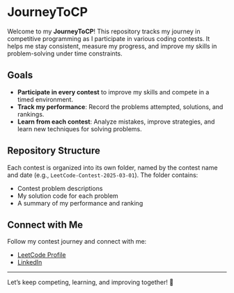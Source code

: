 # JourneyToCP

Welcome to my **JourneyToCP**! This repository tracks my journey in competitive programming as I participate in various coding contests. It helps me stay consistent, measure my progress, and improve my skills in problem-solving under time constraints.

## Goals

- **Participate in every contest** to improve my skills and compete in a timed environment.
- **Track my performance**: Record the problems attempted, solutions, and rankings.
- **Learn from each contest**: Analyze mistakes, improve strategies, and learn new techniques for solving problems.

## Repository Structure

Each contest is organized into its own folder, named by the contest name and date (e.g., `LeetCode-Contest-2025-03-01`). The folder contains:

- Contest problem descriptions
- My solution code for each problem
- A summary of my performance and ranking

## Connect with Me

Follow my contest journey and connect with me:

- [LeetCode Profile](https://leetcode.com/u/ramya-t1156/)
- [LinkedIn](https://www.linkedin.com/in/ramya-t-90a925291/)

---

Let’s keep competing, learning, and improving together! 💪
